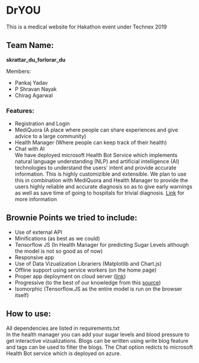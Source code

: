 # DrYOU
This is a medical website for Hakathon event under Technex 2019

## Team Name:
<b> skrattar_du_forlorar_du</b>

Members:
- Pankaj Yadav
- P Shravan Nayak
- Chirag Agarwal

### Features:
- Registration and Login
- MediQuora (A place where people can share experiences and give advice to a large community)
- Health Manager (Where people can keep track of their health)
- Chat with AI<br>
We have deployed microsoft Health Bot Service which implements natural language understanding (NLP) and artificial intelligence (AI) technologies to understand the users' intent and provide accurate information. This is highly customizible and extensible. We plan to use this in combination with MediQuora and Health Manager to provide the users highly reliable and accurate diagnosis so as to give early warnings as well as save time of going to hospitals for trivial diagnosis. [Link](https://docs.microsoft.com/en-us/healthbot/) for more information 

## Brownie Points we tried to include:
- Use of external API
- Minifications (as best as we could)
- Tensorflow JS (In Health Manager for predicting Sugar Levels although the model is not so good as of now)
- Responsive app
- Use of Data Vizualization Librariers (Matplotlib and Chart.js)
- Offline support using service workers (on the home page)
- Proper app deployment on cloud server ([link](http://dryou.herokuapp.com/))
- Progressive (to the best of our knowledge from this [source](https://medium.com/beginners-guide-to-mobile-web-development/convert-django-website-to-a-progressive-web-app-3536bc4f2862))
- Isomorphic (Tensorflow.JS as the entire model is run on the browser itself) 

## How to use:
All dependencies are listed in requirements.txt<br>
In the health manager you can add your sugar levels and blood pressure to get interactive vizualizations. Blogs can be written using write blog feature and tags can be used to filter the blogs. The Chat option redicts to microsoft Health Bot service which is deployed on azure.

 
